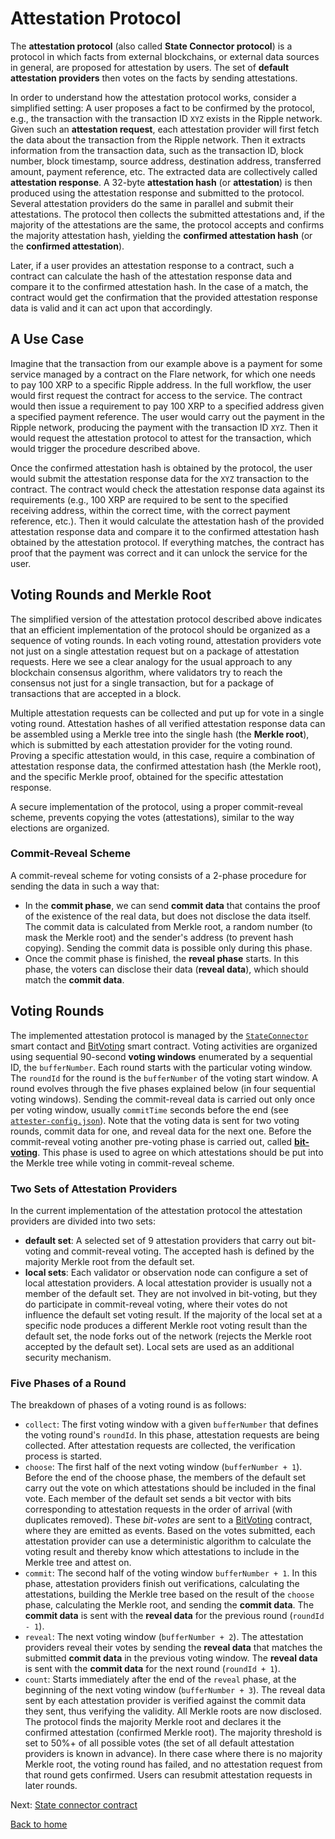 # Attestation Protocol

The **attestation protocol** (also called **State Connector protocol**) is a protocol in which facts from external blockchains, or external data sources in general, are proposed for attestation by users. The set of **default attestation providers** then votes on the facts by sending attestations.

In order to understand how the attestation protocol works, consider a simplified setting: A user proposes a fact to be confirmed by the protocol, e.g., the transaction with the transaction ID `XYZ` exists in the Ripple network. Given such an **attestation request**, each attestation provider will first fetch the data about the transaction from the Ripple network. Then it extracts information from the transaction data, such as the transaction ID, block number, block timestamp, source address, destination address, transferred amount, payment reference, etc. The extracted data are collectively called **attestation response**. A 32-byte **attestation hash** (or **attestation**) is then produced using the attestation response and submitted to the protocol. Several attestation providers do the same in parallel and submit their attestations. The protocol then collects the submitted attestations and, if the majority of the attestations are the same, the protocol accepts and confirms the majority attestation hash, yielding the **confirmed attestation hash** (or the **confirmed attestation**).

Later, if a user provides an attestation response to a contract, such a contract can calculate the hash of the attestation response data and compare it to the confirmed attestation hash. In the case of a match, the contract would get the confirmation that the provided attestation response data is valid and it can act upon that accordingly.

## A Use Case

Imagine that the transaction from our example above is a payment for some service managed by a contract on the Flare network, for which one needs to pay 100 XRP to a specific Ripple address. In the full workflow, the user would first request the contract for access to the service. The contract would then issue a requirement to pay 100 XRP to a specified address given a specified payment reference. The user would carry out the payment in the Ripple network, producing the payment with the transaction ID `XYZ`. Then it would request the attestation protocol to attest for the transaction, which would trigger the procedure described above.

Once the confirmed attestation hash is obtained by the protocol, the user would submit the attestation response data for the `XYZ` transaction to the contract. The contract would check the attestation response data against its requirements (e.g., 100 XRP are required to be sent to the specified receiving address, within the correct time, with the correct payment reference, etc.). Then it would calculate the attestation hash of the provided attestation response data and compare it to the confirmed attestation hash obtained by the attestation protocol. If everything matches, the contract has proof that the payment was correct and it can unlock the service for the user.

## Voting Rounds and Merkle Root

The simplified version of the attestation protocol described above indicates that an efficient implementation of the protocol should be organized as a sequence of voting rounds.  In each voting round, attestation providers vote not just on a single attestation request but on a package of attestation requests. Here we see a clear analogy for the usual approach to any blockchain consensus algorithm, where validators try to reach the consensus not just for a single transaction, but for a package of transactions that are accepted in a block.

Multiple attestation requests can be collected and put up for vote in a single voting round. Attestation hashes of all verified attestation response data can be assembled using a Merkle tree into the single hash (the **Merkle root**), which is submitted by each attestation provider for the voting round. Proving a specific attestation would, in this case, require a combination of attestation response data, the confirmed attestation hash (the Merkle root), and the specific Merkle proof, obtained for the specific attestation response.

A secure implementation of the protocol, using a proper commit-reveal scheme, prevents copying the votes (attestations), similar to the way elections are organized.

### Commit-Reveal Scheme

A commit-reveal scheme for voting consists of a 2-phase procedure for sending the data in such a way that:

- In the **commit phase**, we can send **commit data** that contains the proof of the existence of the real data, but does not disclose the data itself. The commit data is calculated from Merkle root, a random number (to mask the Merkle root) and the sender's address (to prevent hash copying). Sending the commit data is possible only during this phase.
- Once the commit phase is finished, the **reveal phase** starts. In this phase, the voters can disclose their data (**reveal data**), which should match the **commit data**.

## Voting Rounds

The implemented attestation protocol is managed by the [`StateConnector`](state-connector-contract.md) smart contact and [BitVoting](bit-voting.md) smart contract. Voting activities are organized using sequential 90-second **voting windows** enumerated by a sequential ID, the `bufferNumber`. Each round starts with the particular voting window. The `roundId` for the round is the `bufferNumber` of the voting start window. A round evolves through the five phases explained below (in four sequential voting windows). Sending the commit-reveal data is carried out only once per voting window, usually `commitTime` seconds before the end (see [`attester-config.json`](configs/.install/templates/attester-config.json)). Note that the voting data is sent for two voting rounds, commit data for one, and reveal data for the next one. Before the commit-reveal voting another pre-voting phase is carried out, called [**bit-voting**](bit-voting.md). This phase is used to agree on which attestations should be put into the Merkle tree while voting in commit-reveal scheme.

### Two Sets of Attestation Providers

In the current implementation of the attestation protocol the attestation providers are divided into two sets:

- **default set**: A selected set of 9 attestation providers that carry out bit-voting and commit-reveal voting. The accepted hash is defined by the majority Merkle root from the default set.
- **local sets**: Each validator or observation node can configure a set of local attestation providers. A local attestation provider is usually not a member of the default set. They are not involved in bit-voting, but they do participate in commit-reveal voting, where their votes do not influence the default set voting result. If the majority of the local set at a specific node produces a different Merkle root voting result than the default set, the node forks out of the network (rejects the Merkle root accepted by the default set). Local sets are used as an additional security mechanism.

### Five Phases of a Round

The breakdown of phases of a voting round is as follows:

- `collect`: The first voting window with a given `bufferNumber` that defines the voting round's `roundId`. In this phase, attestation requests are being collected. After attestation requests are collected, the verification process is started.
- `choose`: The first half of the next voting window (`bufferNumber + 1`). Before the end of the choose phase, the members of the default set carry out the vote on which attestations should be included in the final vote. Each member of the default set sends a bit vector with bits corresponding to attestation requests in the order of arrival (with duplicates removed). These *bit-votes* are sent to a [BitVoting](./bit-voting.md) contract, where they are emitted as events. Based on the votes submitted, each attestation provider can use a deterministic algorithm to calculate the voting result and thereby know which attestations to include in the Merkle tree and attest on.
- `commit`: The second half of the voting window `bufferNumber + 1`. In this phase, attestation providers finish out verifications, calculating the attestations, building the Merkle tree based on the result of the `choose` phase, calculating the Merkle root, and sending the **commit data**. The **commit data** is sent with the **reveal data** for the previous round (`roundId - 1`).
- `reveal`: The next voting window (`bufferNumber + 2`). The attestation providers reveal their votes by sending the **reveal data** that matches the submitted **commit data** in the previous voting window. The **reveal data** is sent with the **commit data** for the next round (`roundId + 1`).
- `count`: Starts immediately after the end of the `reveal` phase, at the beginning of the next voting window (`bufferNumber + 3`). The reveal data sent by each attestation provider is verified against the commit data they sent, thus verifying the validity. All Merkle roots are now disclosed. The protocol finds the majority Merkle root and declares it the confirmed attestation (confirmed Merkle root). The majority threshold is set to 50%+ of all possible votes (the set of all default attestation providers is known in advance). In there case where there is no majority Merkle root, the voting round has failed, and no attestation request from that round gets confirmed. Users can resubmit attestation requests in later rounds.

Next: [State connector contract](./state-connector-contract.md)

[Back to home](../README.md)
